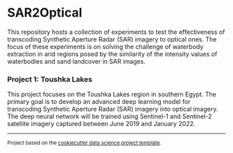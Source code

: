 SAR2Optical
==============================

This repository hosts a collection of experiments to test the effectiveness of transcoding Synthetic Aperture Radar (SAR) imagery to optical ones. The focus of these experiments is on solving the challenge of waterbody extraction in arid regions posed by the similarity of the intensity values of waterbodies and sand landcover in SAR images.


### Project 1: Toushka Lakes 

This project focuses on the Toushka Lakes region in southern Egypt. The primary goal is to develop an advanced deep learning model for transcoding Synthetic Aperture Radar (SAR) imagery into optical imagery. The deep neural network will be trained using Sentinel-1 and Sentinel-2 satellite imagery captured between June 2019 and January 2022. 


--------

<p><small>Project based on the <a target="_blank" href="https://drivendata.github.io/cookiecutter-data-science/">cookiecutter data science project template</a>. 
